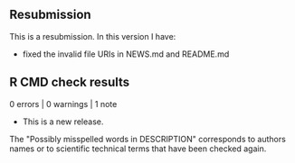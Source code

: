 ## Resubmission

This is a resubmission. In this version I have:

* fixed the invalid file URIs in NEWS.md and README.md

## R CMD check results

0 errors | 0 warnings | 1 note

* This is a new release.

The "Possibly misspelled words in DESCRIPTION" corresponds to authors names or to scientific technical terms that have been checked again.
